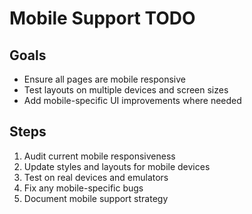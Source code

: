# Mobile Support TODO

## Goals
- Ensure all pages are mobile responsive
- Test layouts on multiple devices and screen sizes
- Add mobile-specific UI improvements where needed

## Steps
1. Audit current mobile responsiveness
2. Update styles and layouts for mobile devices
3. Test on real devices and emulators
4. Fix any mobile-specific bugs
5. Document mobile support strategy
